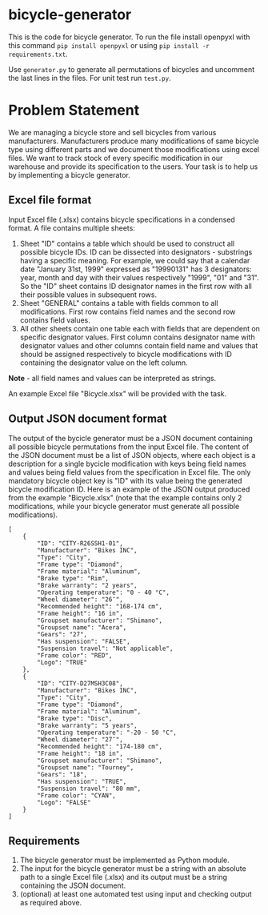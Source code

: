 # bicycle-generator

This is the code for bicycle generator. To run the file install openpyxl with this command `pip install openpyxl` or using `pip install -r requirements.txt`. 

Use `generator.py` to generate all permutations of bicycles and uncomment the last lines in the files. For unit test run `test.py`.

# Problem Statement

We are managing a bicycle store and sell bicycles from various manufacturers. Manufacturers produce many modifications of same bicycle type using different parts and we document those modifications using excel files. We want to track stock of every specific modification in our warehouse and provide its specification to the users. Your task is to help us by implementing a bicycle generator.

## Excel file format

Input Excel file (.xlsx) contains bicycle specifications in a condensed format. A file contains multiple sheets:
1. Sheet "ID" contains a table which should be used to construct all possible bicycle IDs. ID can be dissected into designators - substrings having a specific meaning. For example, we could say that a calendar date "January 31st, 1999" expressed as "19990131" has 3 designators: year, month and day with their values respectively "1999", "01" and "31". So the "ID" sheet contains ID designator names in the first row with all their possible values in subsequent rows. 
2. Sheet "GENERAL" contains a table with fields common to all modifications. First row contains field names and the second row contains field values.
3. All other sheets contain one table each with fields that are dependent on specific designator values. First column contains designator name with designator values and other columns contain field name and values that should be assigned respectively to bicycle modifications with ID containing the designator value on the left column.

**Note** - all field names and values can be interpreted as strings.

An example Excel file "Bicycle.xlsx" will be provided with the task.

## Output JSON document format

The output of the bycicle generator must be a JSON document containing all possible bicycle permutations from the input Excel file. The content of the JSON document must be a list of JSON objects, where each object is a description for a single bycicle modification with keys being field names and values being field values from the specification in Excel file. The only mandatory bicycle object key is "ID" with its value being the generated bicycle modification ID. Here is an example of the JSON output produced from the example "Bicycle.xlsx" (note that the example contains only 2 modifications, while your bicycle generator must generate all possible modifications).
```
[
    {
        "ID": "CITY-R26SSH1-01",
        "Manufacturer": "Bikes INC",
        "Type": "City",
        "Frame type": "Diamond",
        "Frame material": "Aluminum",
        "Brake type": "Rim",
        "Brake warranty": "2 years",
        "Operating temperature": "0 - 40 °C",
        "Wheel diameter": "26″",
        "Recommended height": "168-174 cm",
        "Frame height": "16 in",
        "Groupset manufacturer": "Shimano",
        "Groupset name": "Acera",
        "Gears": "27",
        "Has suspension": "FALSE",
        "Suspension travel": "Not applicable",
        "Frame color": "RED",
        "Logo": "TRUE"
    },
    {
        "ID": "CITY-D27MSH3C08",
        "Manufacturer": "Bikes INC",
        "Type": "City",
        "Frame type": "Diamond",
        "Frame material": "Aluminum",
        "Brake type": "Disc",
        "Brake warranty": "5 years",
        "Operating temperature": "-20 - 50 °C",
        "Wheel diameter": "27″",
        "Recommended height": "174-180 cm",
        "Frame height": "18 in",
        "Groupset manufacturer": "Shimano",
        "Groupset name": "Tourney",
        "Gears": "18",
        "Has suspension": "TRUE",
        "Suspension travel": "80 mm",
        "Frame color": "CYAN",
        "Logo": "FALSE"
    }
]
```

## Requirements

1. The bicycle generator must be implemented as Python module. 
2. The input for the bicycle generator must be a string with an absolute path to a single Excel file (.xlsx) and its output must be a string containing the JSON document.
3. (optional) at least one automated test using input and checking output as required above.
